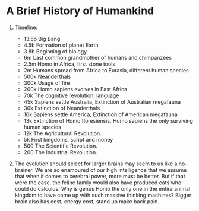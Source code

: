 # A Brief History of Humankind

1. Timeline:
    - 13.5b Big Bang
    - 4.5b Formation of planet Earth
    - 3.8b Beginning of biology
    - 6m Last common grandmother of humans and chimpanzees
    - 2.5m Homo in Africa, first stone tools
    - 2m Humans spread from Africa to Eurasia, different human species
    - 500k Neanderthals
    - 300k Usage of fire
    - 200k Homo sapiens evolves in East Africa
    - 70k The cognitive revolution, language
    - 45k Sapiens settle Australia, Extinction of Australian megafauna
    - 30k Extinction of Neanderthals
    - 16k Sapiens settle America, Extinction of American megafauna
    - 13k Extinction of Homo floresiensis, Homo sapiens the only surviving human species
    - 12k The Agricultural Revolution.
    - 5k First kingdoms, script and money
    - 500 The Scientific Revolution.
    - 200 The Industrial Revolution.
    
2. The evolution should select for larger brains may seem to us like a no-brainer. We are so enamoured of our high intelligence that we assume that when it comes to cerebral power, more must be better. But if that were the case, the feline family would also have produced cats who could do calculus. Why is genus Homo the only one in the entire animal kingdom to have come up with such massive thinking machines? Bigger brain also has cost, energy cost, stand up make back pain.
